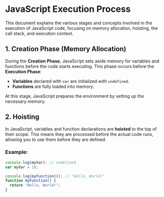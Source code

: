 # JavaScript Execution Process

This document explains the various stages and concepts involved in the execution of JavaScript code, focusing on memory allocation, hoisting, the call stack, and execution context.

## 1. Creation Phase (Memory Allocation)

During the **Creation Phase**, JavaScript sets aside memory for variables and functions before the code starts executing. This phase occurs before the **Execution Phase**:

- **Variables** declared with `var` are initialized with `undefined`.
- **Functions** are fully loaded into memory.

At this stage, JavaScript prepares the environment by setting up the necessary memory.

## 2. Hoisting

In JavaScript, variables and function declarations are **hoisted** to the top of their scope. This means they are processed before the actual code runs, allowing you to use them before they are defined.

### Example:

```javascript
console.log(myVar); // undefined
var myVar = 10;

console.log(myFunction()); // "Hello, World!"
function myFunction() {
  return "Hello, World!";
}
